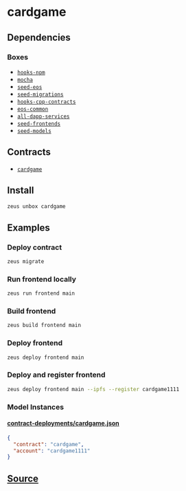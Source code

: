 
cardgame 
====================




## Dependencies
### Boxes
* [`hooks-npm`](hooks-npm.md)
* [`mocha`](mocha.md)
* [`seed-eos`](seed-eos.md)
* [`seed-migrations`](seed-migrations.md)
* [`hooks-cpp-contracts`](hooks-cpp-contracts.md)
* [`eos-common`](eos-common.md)
* [`all-dapp-services`](all-dapp-services.md)
* [`seed-frontends`](seed-frontends.md)
* [`seed-models`](seed-models.md)


## Contracts
* [`cardgame`](https://github.com/liquidapps-io/zeus-sdk/tree/master/boxes/groups/sample/cardgame/contracts/eos/cardgame)
## Install
```bash
zeus unbox cardgame
```
## Examples
### Deploy contract 
```bash
zeus migrate
```
### Run frontend locally 
```bash
zeus run frontend main
```
### Build frontend 
```bash
zeus build frontend main
```
### Deploy frontend 
```bash
zeus deploy frontend main
```
### Deploy and register frontend 
```bash
zeus deploy frontend main --ipfs --register cardgame1111
```








### Model Instances
#### [contract-deployments/cardgame.json](https://github.com/liquidapps-io/zeus-sdk/tree/master/boxes/groups/sample/cardgame/models/contract-deployments/cardgame.json)
```json
{
  "contract": "cardgame",
  "account": "cardgame1111"
}
```
## [Source](https://github.com/liquidapps-io/zeus-sdk/tree/master/boxes/groups/sample/cardgame)
